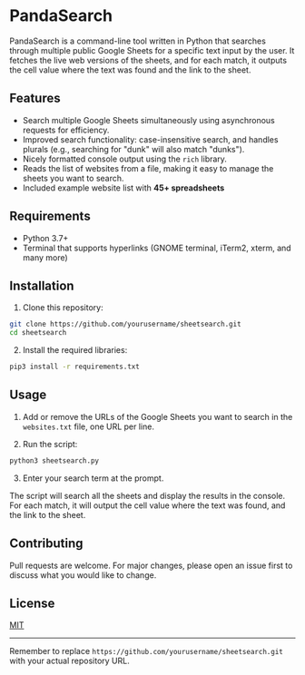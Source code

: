 # PandaSearch

PandaSearch is a command-line tool written in Python that searches through multiple public Google Sheets for a specific text input by the user. It fetches the live web versions of the sheets, and for each match, it outputs the cell value where the text was found and the link to the sheet.

## Features

- Search multiple Google Sheets simultaneously using asynchronous requests for efficiency.
- Improved search functionality: case-insensitive search, and handles plurals (e.g., searching for "dunk" will also match "dunks").
- Nicely formatted console output using the `rich` library.
- Reads the list of websites from a file, making it easy to manage the sheets you want to search.
- Included example website list with **45+ spreadsheets**

## Requirements

- Python 3.7+
- Terminal that supports hyperlinks (GNOME terminal, iTerm2, xterm, and many more)

## Installation

1. Clone this repository:

```bash
git clone https://github.com/yourusername/sheetsearch.git
cd sheetsearch
```

2. Install the required libraries:

```bash
pip3 install -r requirements.txt
```

## Usage

1. Add or remove the URLs of the Google Sheets you want to search in the `websites.txt` file, one URL per line.

2. Run the script:

```bash
python3 sheetsearch.py
```

3. Enter your search term at the prompt.

The script will search all the sheets and display the results in the console. For each match, it will output the cell value where the text was found, and the link to the sheet.

## Contributing

Pull requests are welcome. For major changes, please open an issue first to discuss what you would like to change.

## License

[MIT](https://choosealicense.com/licenses/mit/)

---

Remember to replace `https://github.com/yourusername/sheetsearch.git` with your actual repository URL.
